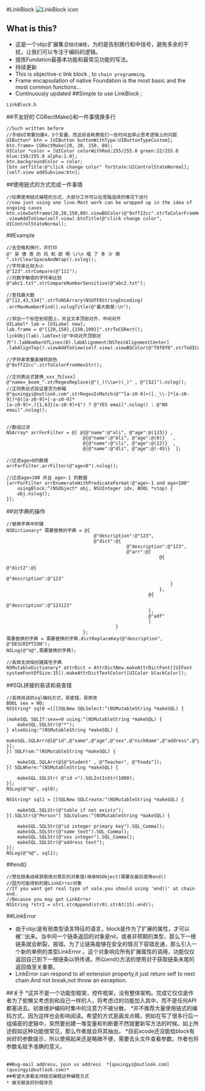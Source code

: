 #LinkBlock
![LinkBlock icon](http://ico.ooopic.com/ajax/iconpng/?id=98399.png)

## What is this?
* 这是一个objc扩展集合`链式编程`，为的是告别换行和中括号，避免多余的干扰，让我们可以专注于编码的逻辑。
* 提炼Fundation最基本功能和最常见功能的写法。
* 持续更新
* This is objective-c link block , to `chain programming`.
* Frame encapsulation of native Foundation is the most basic and the most common functions...
* Continuously updated
##Simple to use LinkBlock ;
```objc
LinkBlock.h
```

##不友好的 CGRectMake()和一件事情换多行
```objc
//Such written before 
//手绘UI常要创建4，5个变量，而这却会耗费我们一些时间去停止思考逻辑上的问题
UIButton* btn = [UIButton buttonWithType:UIButtonTypeCustom];
btn.frame= CGRectMake(20, 20, 150, 80);
UIColor *color = [UIColor colorWithRed:255/255.0 green:22/255.0 blue:150/255.0 alpha:1.0];
btn.backgroundColor = color;
[btn setTitle:@"click change color" forState:UIControlStateNormal];
[self.view addSubview:btn];
```
##使用链式的方式完成一件事情
```objc
//如果使用链式编程的方式，大部分工作可以在思路连续的情况下进行
//now just using one line.Most work can be wrapped up in the idea of ​​ongoing cases
btn.viewSetFrame(20,20,150,80).viewBGColor(@"0xff22cc".strToColorFromHexStr())
.viewAddToView(self.view).btnTitle(@"click change color", UIControlStateNormal);
```
##Example
```objc
//去空格和换行，并打印
@" 吴 倩 莲 的 风 和 欲 啊 \r\n 唱 了 多 少 萌 ".strClearSpaceAndWrap().nslog();
//字符串比较大小
@"123".strCompare(@"111");
//对数字敏感的字符串比较
@"abc1.txt".strCompareNumberSensitive(@"abc2.txt");

//查找最大数
@"[12,43,534]".strToNSArrary(NSUTF8StringEncoding)
.arrMaxNumberFind().nslogTitle(@"最大数是:\n");

//添加一个标签到视图上，并且文本顶部对齐，中间对齐
UILabel* lab = [UILabel new];
lab.frame = @"{{20,150},{150,100}}".strToCGRect();
linkObj(lab).labText(@"中间对齐顶部对齐").labNumberOfLines(0).labAlignment(NSTextAlignmentCenter)
.labAlignTop().viewAddToView(self.view).viewBGColor(@"f0f0f0".strToUIColorFromHexStr());

//字符串常量直接转颜色
@"0xff22cc".strToColorFromHexStr();

//正则表达式替换_xxx_为[xxx]
@"name=_boom_".strRegexReplace(@"(_)(\\w+)(_)" , @"[$2]").nslog();
//正则表达式验证是否为邮箱
@"quxingyi@outlook.com".strRegexIsMatch(@"^[a-z0-9]+([._\\-]*[a-z0-9])*@([a-z0-9]+[-a-z0-9]*
[a-z0-9]+.){1,63}[a-z0-9]+$") ? @"YES email".nslog() : @"NO email".nslog();


//数组过滤
NSArray* arrForFilter = @[ @{@"name":@"ali", @"age":@(123)} ,
                            @{@"name":@"bli", @"age":@(0)}   ,
                            @{@"name":@"cli", @"age":@(12)}  ,
                            @{@"name":@"dli", @"age":@(-45)}  ];

//过滤age<0的数据
arrForFilter.arrFilter(@"age<0").nslog();

//过滤age<100 并且 age>-1 的数据
[arrForFilter arrEnumerateWithPredicateFormat:@"age>-1 and age<100"
    usingBlock:^(NSObject* obj, NSUInteger idx, BOOL *stop) {
    obj.nslog();
}];
```
##对字典的操作
```objc
//替换字典中的键
NSDictionary* 需要替换的字典 = @{
                                @"description":@"123",
                                @"dict":@{
                                            @"description":@"123",
                                            @"arr":@[
                                                        @{
                                                            @"dict2":@{
                                                                @"description":@"123"
                                                            }
                                                        },
                                                    @{
                                                        @"description":@"123123"
                                                    },
                                                    @"adf"
                                                    ]
                                        }
                            };
需要替换的字典 = 需要替换的字典.dictReplaceKey(@"description", @"DESCRIPTION");
NSLog(@"%@",需要替换的字典);

//高效无烦恼创建属性字典
NSMutableDictionary* attrDict = AttrDictNew.makeAttrDictFont([UIFont systemFontOfSize:15]).makeAttrDictTextColor([UIColor blackColor]);
```

##SQL拼接的易读和易查错
```objc
//高效阅读的sql编码方式，易查错，易修改
BOOL sex = NO;
NSString* sql0 =[[[SQLNew SQLSelect:^(NSMutableString *makeSQL) {

[makeSQL SQLIf:sex==0 using:^(NSMutableString *makeSQL) {
    makeSQL.SQLStr(@"*");
} elseUsing:^(NSMutableString *makeSQL) {
    makeSQL.SQLArr(@[@"id",@"name",@"age",@"sex",@"nickName",@"address",@"point"]);
}];
}] SQLFrom:^(NSMutableString *makeSQL) {

    makeSQL.SQLArr(@[@"Student" , @"Teacher", @"Foods"]);
}] SQLWhere:^(NSMutableString *makeSQL) {

    makeSQL.SQLStr( @"id >").SQLIntInStr(1000);
}];
NSLog(@"%@", sql0);

NSString* sql1 = [[SQLNew SQLCreate:^(NSMutableString *makeSQL) {

    makeSQL.SQLStr(@"table if not exists");
}].SQLStr(@"Person") SQLValues:^(NSMutableString *makeSQL) {

    makeSQL.SQLStr(@"id integer primary key").SQL_Comma();
    makeSQL.SQLStr(@"name text").SQL_Comma();
    makeSQL.SQLStr(@"sex integer").SQL_Comma();
    makeSQL.SQLStr(@"address text");
}];
NSLog(@"%@", sql1);
```

##end()
```objc
//想在链条结尾获取绝对真实的对象值(继承NSObject)需要在最后使用end()
//因为可能得到的是LinkError对象
//If you want get real type of vale.you should using 'end()' at chain end.
//Because you may get LinkError
NSString *str2 = str1.strAppend(str0).strAt(15).end();
```

##LinkError
* 由于objc是有弱类型语言特征的语言，block是作为了扩展的属性，才可以被'.'出来。当中间一个链条返回的对象是nil，或者非预期的类型，那么下一根链条就会断裂，报错。为了让链条能够在安全的情况下容错走通，那么引入一个新的单例的类型LinkError
。这个对象响应所有扩展属性的调用，功能仅仅返回自己到下一根链条以供传递。所以end()方法的使用对于获取链条末尾的返回值至关重要。
* LinkError can respond to all extension property,it just return self to next chain.And not break,not throw an exception.

##关于
*这并不是一个功能型框架，控件框架，没有整体架构。完成它仅仅是作者为了偷懒又考虑到和自己一样的人，将考虑过的功能加入其中，而不是任何API都塞进去。初衷维护编码时集中的注意力不被分散。
*并不推荐大量使用链式的编码方式，因为这样也会影响阅读。希望的方式是画龙点睛，例如在写了很多行后一组缜密的逻辑中，突然要创建一堆变量和判断要不然就要新写方法的时候。如上所述假如这种功能很常见，那么作者就会将其抽出。
*目前xcode还没能给block有尚好的参数提示，所以使用起来还是略微不便，需要去头文件查看参数。作者也将参数名赋予准确的意义。
```

##Bug-mail address，join us address  *[quxingyi@outlook.com](quxingyi@outlook.com)*
##希望大家都支持链式编程这种编程方式
* 做天朝良好的程序员
